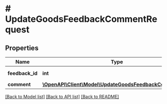 # # UpdateGoodsFeedbackCommentRequest

## Properties

Name | Type | Description | Notes
------------ | ------------- | ------------- | -------------
**feedback_id** | **int** | Идентификатор отзыва. |
**comment** | [**\OpenAPI\Client\Model\UpdateGoodsFeedbackCommentDTO**](UpdateGoodsFeedbackCommentDTO.md) |  |

[[Back to Model list]](../../README.md#models) [[Back to API list]](../../README.md#endpoints) [[Back to README]](../../README.md)
